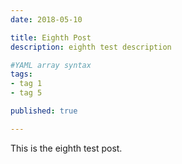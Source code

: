 ```yaml
---
date: 2018-05-10

title: Eighth Post
description: eighth test description

#YAML array syntax
tags:
- tag 1
- tag 5

published: true

---
```


This is the eighth test post.
